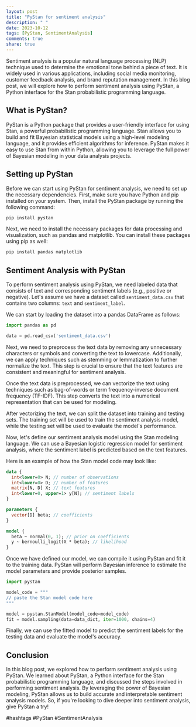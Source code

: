 ```yaml
---
layout: post
title: "PyStan for sentiment analysis"
description: " "
date: 2023-10-12
tags: [PyStan, SentimentAnalysis]
comments: true
share: true
---
```


Sentiment analysis is a popular natural language processing (NLP) technique used to determine the emotional tone behind a piece of text. It is widely used in various applications, including social media monitoring, customer feedback analysis, and brand reputation management. In this blog post, we will explore how to perform sentiment analysis using PyStan, a Python interface for the Stan probabilistic programming language.

## What is PyStan?

PyStan is a Python package that provides a user-friendly interface for using Stan, a powerful probabilistic programming language. Stan allows you to build and fit Bayesian statistical models using a high-level modeling language, and it provides efficient algorithms for inference. PyStan makes it easy to use Stan from within Python, allowing you to leverage the full power of Bayesian modeling in your data analysis projects.

## Setting up PyStan

Before we can start using PyStan for sentiment analysis, we need to set up the necessary dependencies. First, make sure you have Python and pip installed on your system. Then, install the PyStan package by running the following command:

```python
pip install pystan
```

Next, we need to install the necessary packages for data processing and visualization, such as pandas and matplotlib. You can install these packages using pip as well:

```python
pip install pandas matplotlib
```

## Sentiment Analysis with PyStan

To perform sentiment analysis using PyStan, we need labeled data that consists of text and corresponding sentiment labels (e.g., positive or negative). Let's assume we have a dataset called `sentiment_data.csv` that contains two columns: `text` and `sentiment_label`.

We can start by loading the dataset into a pandas DataFrame as follows:

```python
import pandas as pd

data = pd.read_csv('sentiment_data.csv')
```

Next, we need to preprocess the text data by removing any unnecessary characters or symbols and converting the text to lowercase. Additionally, we can apply techniques such as stemming or lemmatization to further normalize the text. This step is crucial to ensure that the text features are consistent and meaningful for sentiment analysis.

Once the text data is preprocessed, we can vectorize the text using techniques such as bag-of-words or term frequency-inverse document frequency (TF-IDF). This step converts the text into a numerical representation that can be used for modeling.

After vectorizing the text, we can split the dataset into training and testing sets. The training set will be used to train the sentiment analysis model, while the testing set will be used to evaluate the model's performance.

Now, let's define our sentiment analysis model using the Stan modeling language. We can use a Bayesian logistic regression model for sentiment analysis, where the sentiment label is predicted based on the text features.

Here is an example of how the Stan model code may look like:

```stan
data {
  int<lower=0> N; // number of observations
  int<lower=0> D; // number of features
  matrix[N, D] X; // text features
  int<lower=0, upper=1> y[N]; // sentiment labels
}

parameters {
  vector[D] beta; // coefficients
}

model {
  beta ~ normal(0, 1); // prior on coefficients
  y ~ bernoulli_logit(X * beta); // likelihood
}
```

Once we have defined our model, we can compile it using PyStan and fit it to the training data. PyStan will perform Bayesian inference to estimate the model parameters and provide posterior samples.

```python
import pystan

model_code = """
// paste the Stan model code here
"""

model = pystan.StanModel(model_code=model_code)
fit = model.sampling(data=data_dict, iter=1000, chains=4)
```

Finally, we can use the fitted model to predict the sentiment labels for the testing data and evaluate the model's accuracy.

## Conclusion

In this blog post, we explored how to perform sentiment analysis using PyStan. We learned about PyStan, a Python interface for the Stan probabilistic programming language, and discussed the steps involved in performing sentiment analysis. By leveraging the power of Bayesian modeling, PyStan allows us to build accurate and interpretable sentiment analysis models. So, if you're looking to dive deeper into sentiment analysis, give PyStan a try!

#hashtags  #PyStan #SentimentAnalysis